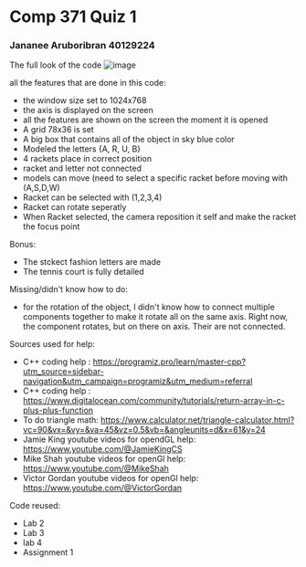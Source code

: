 # Comp 371 Quiz 1
### Jananee Aruboribran 40129224


The full look of the code 
![image](https://github.com/BunnyPrince/371/assets/71982648/084e9ee6-0685-4c58-b518-d76053c8e886)

all the features that are done in this code:
- the window size set to 1024x768
- the axis is displayed on the screen
- all the features are shown on the screen the moment it is opened
- A grid 78x36 is set
- A big box that contains all of the object in sky blue color
- Modeled the letters {A, R, U, B}
- 4 rackets place in correct position
- racket and letter not connected
- models can move (need to select a specific racket before moving with (A,S,D,W)
- Racket can be selected with (1,2,3,4)
- Racket can rotate seperatly
- When Racket selected, the camera reposition it self and make the racket the focus point

Bonus:
- The stckect fashion letters are made
- The tennis court is fully detailed

Missing/didn't know how to do:
- for the rotation of the object, I didn't know how to connect multiple components together to
  make it rotate all on the same axis. Right now, the component rotates, but on there on axis.
  Their are not connected.


Sources used for help:
- C++ coding help : https://programiz.pro/learn/master-cpp?utm_source=sidebar-navigation&utm_campaign=programiz&utm_medium=referral
- C++ coding help : https://www.digitalocean.com/community/tutorials/return-array-in-c-plus-plus-function
- To do triangle math: https://www.calculator.net/triangle-calculator.html?vc=90&vx=&vy=&va=45&vz=0.5&vb=&angleunits=d&x=61&y=24
- Jamie King youtube videos for opendGL help: https://www.youtube.com/@JamieKingCS
- Mike Shah youtube videos for openGl help: https://www.youtube.com/@MikeShah
- Victor Gordan youtube videos for openGl help: https://www.youtube.com/@VictorGordan

Code reused:
- Lab 2
- Lab 3
- lab 4
- Assignment 1
 
